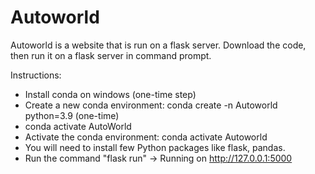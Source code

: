# Autoworld
Autoworld is a website that is run on a flask server. Download the code, then run it on a flask server in command prompt.

Instructions:
- Install conda on windows (one-time step)
- Create a new conda environment: conda create -n Autoworld python=3.9 (one-time)
- conda activate AutoWorld
- Activate the conda environment: conda activate Autoworld
- You will need to install few Python packages like flask, pandas.
- Run the command "flask run" -> Running on http://127.0.0.1:5000


